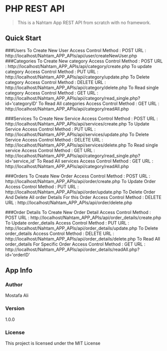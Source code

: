 # PHP REST API

> This is a Nahtam App REST API from scratch with no framework.

## Quick Start
###Users
To Create New User 
Access Control Method : POST
URL : http://localhost/Nahtam_APP_APIs/api/user/createNewUser.php
###Categories
To Create New category 
Access Control Method : POST
URL : http://localhost/Nahtam_APP_APIs/api/category/create.php
To update category 
Access Control Method : PUT
URL : http://localhost/Nahtam_APP_APIs/api/category/update.php
To Delete category 
Access Control Method : DELETE
URL : http://localhost/Nahtam_APP_APIs/api/category/delete.php
To Read single category 
Access Control Method : GET
URL : http://localhost/Nahtam_APP_APIs/api/category/read_single.php?id='categoryID'
To Read All categories 
Access Control Method : GET
URL : http://localhost/Nahtam_APP_APIs/api/category/readAll.php

###Services
To Create New Service 
Access Control Method : POST
URL : http://localhost/Nahtam_APP_APIs/api/services/create.php
To Update Service 
Access Control Method : PUT
URL : http://localhost/Nahtam_APP_APIs/api/services/update.php
To Delete Service 
Access Control Method : DELETE
URL : http://localhost/Nahtam_APP_APIs/api/services/delete.php
To Read single service 
Access Control Method : GET
URL : http://localhost/Nahtam_APP_APIs/api/category/read_single.php?id='service_id'
To Read All services
Access Control Method : GET
URL : http://localhost/Nahtam_APP_APIs/api/category/readAll.php

###Orders
To Create New Order 
Access Control Method : POST
URL : http://localhost/Nahtam_APP_APIs/api/order/create.php
To Update Order 
Access Control Method : PUT
URL : http://localhost/Nahtam_APP_APIs/api/order/update.php
To Delete Order And Delete All order Details For this Order
Access Control Method : DELETE
URL : http://localhost/Nahtam_APP_APIs/api/order/delete.php

###Order Details
To Create New Order Detail 
Access Control Method : POST
URL : http://localhost/Nahtam_APP_APIs/api/order_details/create.php
To Update order_details 
Access Control Method : PUT
URL : http://localhost/Nahtam_APP_APIs/api/order_details/update.php
To Delete order_details
Access Control Method : DELETE
URL : http://localhost/Nahtam_APP_APIs/api/order_details/delete.php
To Read All order_details For Specific Order
Access Control Method : GET
URL : http://localhost/Nahtam_APP_APIs/api/order_details/readAll.php?id='orderID'



## App Info

### Author

Mostafa Ali


### Version

1.0.0

### License

This project is licensed under the MIT License
